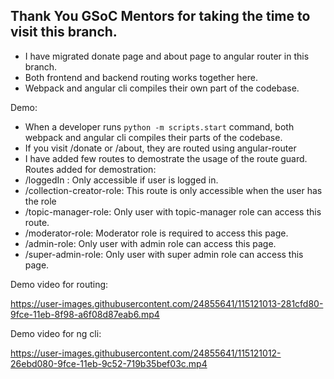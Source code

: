 ## Thank You GSoC Mentors for taking the time to visit this branch.

- I have migrated donate page and about page to angular router in this branch.
- Both frontend and backend routing works together here.
- Webpack and angular cli compiles their own part of the codebase.

Demo:
- When a developer runs `python -m scripts.start` command, both webpack and angular cli compiles their parts of the codebase.
- If you visit /donate or /about, they are routed using angular-router
- I have added few routes to demostrate the usage of the route guard.
Routes added for demostration: 
- /loggedIn : Only accessible if user is logged in.
- /collection-creator-role: This route is only accessible when the user has the role
- /topic-manager-role: Only user with topic-manager role can access this route.
- /moderator-role: Moderator role is required to access this page.
- /admin-role: Only user with admin role can access this page.
- /super-admin-role: Only user with super admin role can access this page.

Demo video for routing:

https://user-images.githubusercontent.com/24855641/115121013-281cfd80-9fce-11eb-8f98-a6f08d87eab6.mp4


Demo video for ng cli:

https://user-images.githubusercontent.com/24855641/115121012-26ebd080-9fce-11eb-9c52-719b35bef03c.mp4

